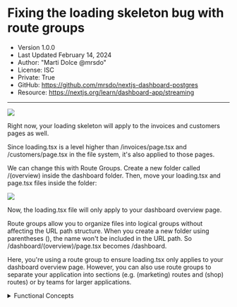 # Fixing the loading skeleton bug with route groups

- Version 1.0.0
- Last Updated February 14, 2024
- Author: "Marti Dolce @mrsdo"
- License: ISC
- Private: True
- GitHub: https://github.com/mrsdo/nextjs-dashboard-postgres
- Resource: https://nextjs.org/learn/dashboard-app/streaming

---

![](/Volumes/SERV01-DTMAC/_case_study_projects/NextJS-apps/nextjs-dashboard-postgres/public/hero/loading-page-with-skeleton.avif)

Right now, your loading skeleton will apply to the invoices and customers pages as well.

Since loading.tsx is a level higher than /invoices/page.tsx and /customers/page.tsx in the file system, it's also applied to those pages.

We can change this with Route Groups. Create a new folder called /(overview) inside the dashboard folder. Then, move your loading.tsx and page.tsx files inside the folder:

![](/Volumes/SERV01-DTMAC/_case_study_projects/NextJS-apps/nextjs-dashboard-postgres/public/hero/route-group.avif)

Now, the loading.tsx file will only apply to your dashboard overview page.

Route groups allow you to organize files into logical groups without affecting the URL path structure. When you create a new folder using parentheses (), the name won't be included in the URL path. So /dashboard/(overview)/page.tsx becomes /dashboard.

Here, you're using a route group to ensure loading.tsx only applies to your dashboard overview page. However, you can also use route groups to separate your application into sections (e.g. (marketing) routes and (shop) routes) or by teams for larger applications.


<details>
 <summary>Functional Concepts</summary>

> Learn Next.js Chapter 9 Streaming | https://nextjs.org/learn/dashboard-app/streaming

> Next.js Org Organizing routes w/o affecting the URL path | https://nextjs.org/docs/app/building-your-application/routing/route-groups#examples
</details>

